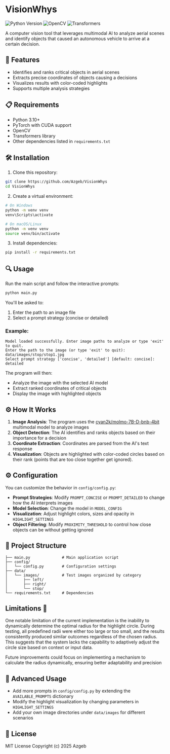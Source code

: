 # VisionWhys

![Python Version](https://img.shields.io/badge/python-3.10+-blue.svg)
![OpenCV](https://img.shields.io/badge/OpenCV-4.11.0-green.svg)
![Transformers](https://img.shields.io/badge/Transformers-4.48.2-orange.svg)

A computer vision tool that leverages multimodal AI to analyze aerial scenes and identify objects that caused an autonomous vehicle to arrive at a certain decision.

## 🚀 Features

- Identifies and ranks critical objects in aerial scenes
- Extracts precise coordinates of objects causing a decisions
- Visualizes results with color-coded highlights
- Supports multiple analysis strategies

## 📋 Requirements

- Python 3.10+
- PyTorch with CUDA support
- OpenCV
- Transformers library
- Other dependencies listed in `requirements.txt`

## 🛠️ Installation

1. Clone this repository:

```bash
git clone https://github.com/Azgeb/VisionWhys
cd VisionWhys
```

2. Create a virtual environment:

```bash
# On Windows
python -m venv venv
venv\Scripts\activate

# On macOS/Linux
python -m venv venv
source venv/bin/activate
```

3. Install dependencies:

```bash
pip install -r requirements.txt
```

## 🔍 Usage

Run the main script and follow the interactive prompts:

```bash
python main.py
```

You'll be asked to:
1. Enter the path to an image file
2. Select a prompt strategy (concise or detailed)

### Example:

```
Model loaded successfully. Enter image paths to analyze or type 'exit' to quit.
Enter the path to the image (or type 'exit' to quit): data/images/stop/stop1.jpg
Select prompt strategy ['concise', 'detailed'] [default: concise]: detailed
```

The program will then:
- Analyze the image with the selected AI model
- Extract ranked coordinates of critical objects
- Display the image with highlighted objects

## ⚙️ How It Works

1. **Image Analysis**: The program uses the [cyan2k/molmo-7B-D-bnb-4bit](https://huggingface.co/cyan2k/molmo-7B-D-bnb-4bit) multimodal model to analyze images
2. **Object Detection**: The AI identifies and ranks objects based on their importance for a decision
3. **Coordinate Extraction**: Coordinates are parsed from the AI's text response
4. **Visualization**: Objects are highlighted with color-coded circles based on their rank (points that are too close together get ignored).

## ⚙️ Configuration

You can customize the behavior in `config/config.py`:

- **Prompt Strategies**: Modify `PROMPT_CONCISE` or `PROMPT_DETAILED` to change how the AI interprets images
- **Model Selection**: Change the model in `MODEL_CONFIG`
- **Visualization**: Adjust highlight colors, sizes and opacity in `HIGHLIGHT_SETTINGS`
- **Object Filtering**: Modify `PROXIMITY_THRESHOLD` to control how close objects can be without getting ignored

## 📁 Project Structure

```
├── main.py              # Main application script
├── config/
│   └── config.py        # Configuration settings
├── data/
│   └── images/          # Test images organized by category
│       ├── left/
│       ├── right/
│       └── stop/
└── requirements.txt     # Dependencies
```

## Limitations 🚧

One notable limitation of the current implementation is the inability to dynamically determine the optimal radius for the highlight circle. During testing, all predefined radii were either too large or too small, and the results consistently produced similar outcomes regardless of the chosen radius. This suggests that the system lacks the capability to adaptively adjust the circle size based on context or input data.

Future improvements could focus on implementing a mechanism to calculate the radius dynamically, ensuring better adaptability and precision

## 🔧 Advanced Usage

- Add more prompts in `config/config.py` by extending the `AVAILABLE_PROMPTS` dictionary
- Modify the highlight visualization by changing parameters in `HIGHLIGHT_SETTINGS`
- Add your own image directories under `data/images` for different scenarios

## 📝 License

MIT License
Copyright (c) 2025 Azgeb